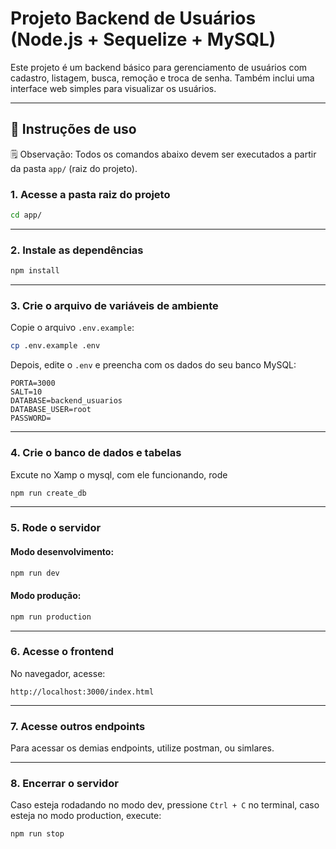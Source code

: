 # Projeto Backend de Usuários (Node.js + Sequelize + MySQL)

Este projeto é um backend básico para gerenciamento de usuários com cadastro, listagem, busca, remoção e troca de senha. Também inclui uma interface web simples para visualizar os usuários.

---

## 🚀 Instruções de uso

🗒️ Observação: Todos os comandos abaixo devem ser executados a partir da pasta `app/` (raiz do projeto).

### 1. Acesse a pasta raiz do projeto

```bash
cd app/
```

---

### 2. Instale as dependências

```bash
npm install
```

---

### 3. Crie o arquivo de variáveis de ambiente

Copie o arquivo `.env.example`:

```bash
cp .env.example .env
```

Depois, edite o `.env` e preencha com os dados do seu banco MySQL:

```env
PORTA=3000
SALT=10
DATABASE=backend_usuarios
DATABASE_USER=root
PASSWORD=
```

---

### 4. Crie o banco de dados e tabelas

Excute no Xamp o mysql, com ele funcionando, rode
```bash
npm run create_db
```

---

### 5. Rode o servidor

#### Modo desenvolvimento:

```bash
npm run dev
```

#### Modo produção:

```bash
npm run production
```

---

### 6. Acesse o frontend

No navegador, acesse:

```navegador
http://localhost:3000/index.html
```

---

### 7. Acesse outros endpoints

Para acessar os demias endpoints, utilize postman, ou simlares. 

---

### 8. Encerrar o servidor

Caso esteja rodadando no modo dev, pressione `Ctrl + C` no terminal, caso esteja no modo production, execute:

```bash
npm run stop
```
